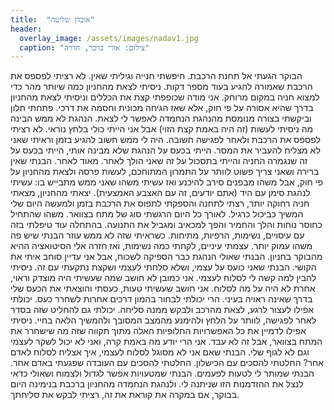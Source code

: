 ```yaml
---
title:  "אובדן שליטה"
header:
  overlay_image: /assets/images/nadav1.jpg
  caption: "צילום: אורי ברכר, חדרה"
---
```

<!--more-->

הבוקר הגעתי אל תחנת הרכבת. חיפשתי חנייה וגיליתי שאין. לא רציתי לפספס את הרכבת שאמורה להגיע בעוד מספר דקות. ניסיתי לצאת מהחניון כמה שיותר מהר כדי למצוא חניה במקום מרוחק. אני מודה שכופפתי קצת את הכללים וניסיתי לצאת מהחניון בדרך שהיא אסורה על פי חוק, אלא שאז הגיחה מכונית וחסמה את דרכי. פתחתי חלון וביקשתי בצורה מנומסת מהנהגת הנחמדה לאפשר לי לצאת. הנהגת לא ממש הבינה מה ניסיתי לעשות (זה היה באמת קצת הזוי) אבל אני הייתי כולי בלחץ נוראי. לא רציתי לפספס את הרכבת ולאחר לפגישה חשובה. היה לי ממש חשוב להגיע בזמן וראיתי שאני לא מצליח להעביר את המסר. הייתי בכעס על הנהגת שלא מבינה אותי, הייתי בכעס על זה שנגמרה החניה והייתי בתסכול על זה שאני הולך לאחר. מאוד לאחר.
הבנתי שאין ברירה ושאני צריך פשוט לוותר על התמרון המתוחכם, לעשות פרסה ולצאת מהחניון על פי חוק, אבל משהו מבפנים סירב להיכנע ואז עשיתי משהו שאני ממש מתבייש בו: עשיתי לנהגת סימן עם היד (אתם יודעים, זה עם האצבע האמצעית). יצאתי מהחניון, מצאתי חניה רחוקה יותר, רצתי לתחנה והספקתי לתפוס את הרכבת בזמן ולמעשה היום שלי המשיך כביכול כרגיל.
לאורך כל היום הרגשתי סוג של מתח בצוואר. משהו שהתחיל כחוסר נוחות והלך והחמיר והפך למכאיב ומגביל את התנועה. בהתחלה עוד טיפלתי בזה עם עיסויים, נשימות, הרפיות, מתיחות. כשראיתי שזה לא ממש עוזר הבנתי שיש פה משהו עמוק יותר. עצמתי עיניים, לקחתי כמה נשימות, ואז חזרה אלי הסיטואציה ההיא מהבוקר בחניון.
הבנתי שאולי הנהגת כבר הספיקה לשכוח, אבל אני עדיין סוחב איתי את הקושי. הבנתי שאני כועס על עצמי, ושלא סלחתי לעצמי ושקצת נתקעתי עם זה. ניסיתי להבין למה קשה לי לסלוח לעצמי.
אני כמובן לא חושב שמה שעשיתי היה מוצדק וראוי, אחרת לא היה על מה לסלוח. אני חושב שעשיתי טעות, כעסתי והוצאתי את הכעס שלי בדרך שאינה ראויה בעיני. הרי יכולתי לבחור בהמון דרכים אחרות לשחרר כעס. יכולתי אפילו לעצור לרגע, לצאת מהרכב ולבקש ממנה סליחה. יכולתי גם להחליט שזה בסדר לאחר לפגישה, לוותר על הלחץ ולהימנע מהמצב המסובך ולהמשיך הלאה בחיי. ניסיתי אפילו לדמיין את כל האפשרויות החלופיות האלה מתוך תקווה שזה מה שישחרר את המתח בצוואר, אבל זה לא עבד. אני הרי יודע מה באמת קרה, ואני לא יכול לשקר לעצמי וגם לא לגוף שלי.
הבנתי שאם אני לא מסוגל לסלוח לעצמי, איך אצליח לסלוח לאדם אחר?
החלטתי להסכים עם הכישלון. החלטתי להסכים עם העובדה שפגעתי באדם אחר. הבנתי שמותר לי לטעות לפעמים. הבנתי שמטעויות אפשר לגדול ולצמוח ושאולי כדאי לנצל את ההזדמנות הזו שניתנה לי.
ולנהגת הנחמדה מהחניון ברכבת בנימינה היום בבוקר, אם במקרה את קוראת את זה, רציתי לבקש את סליחתך.